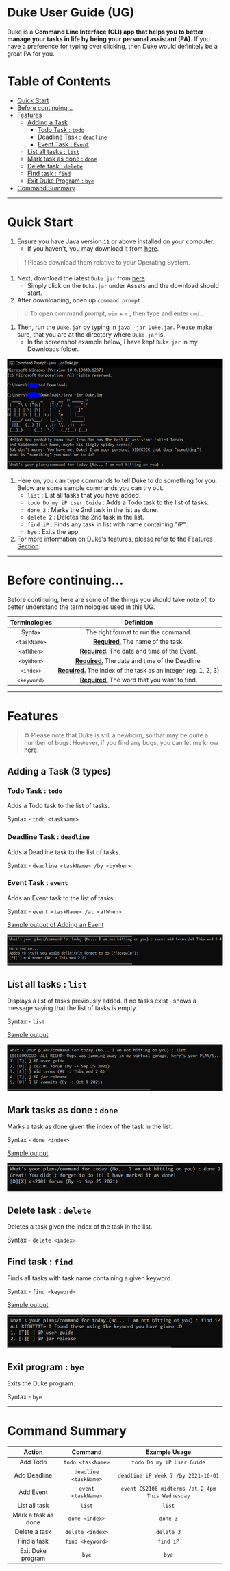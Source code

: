 # Duke User Guide (UG)

Duke is a **Command Line Interface (CLI) app that helps you to better manage your tasks in life by being your personal assistant (PA).** If you have a preference for typing over clicking, then Duke would definitely be a great PA for you.

# Table of Contents
- [Quick Start](#quick-start)
- [Before continuing...](#before-continuing)
- [Features](#features)
  - [Adding a Task](#adding-task)
    - [Todo Task : `todo`](#todo-task)
    - [Deadline Task : `deadline`](#deadline-task)
    - [Event Task : `Event`](#event-task)
  - [List all tasks : `list`](#list-tasks)
  - [Mark task as done : `done`](#done-task)
  - [Delete task : `delete`](#delete-task)
  - [Find task : `find`](#find-task)
  - [Exit Duke Program : `bye`](#exit-duke)
- [Command Summary](#command-summary)

---

# Quick Start<a name="quick-start"></a>

1. Ensure you have Java version `11` or above installed on your computer.
    - If you haven't, you may download it from [here](https://www.oracle.com/java/technologies/downloads/#java11-linux).

> ❗ Please download them relative to your Operating System.

1. Next, download the latest `Duke.jar` from [here](https://github.com/Kair0s3/ip/releases).
    - Simply click on the `Duke.jar` under Assets and the download should start.
2. After downloading, open up `command prompt` .

> 💡 To open command prompt, `win` + `r` , then type and enter `cmd` .

1. Then, run the `Duke.jar` by typing in `java -jar Duke.jar`. Please make sure, that you are at the directory where `Duke.jar` is.
    - In the screenshot example below, I have kept `Duke.jar` in my Downloads folder.

![Untitled](images/Untitled.png)

1. Here on, you can type commands to tell Duke to do something for you. Below are some sample commands you can try out.
    - `list` : List all tasks that you have added.
    - `todo Do my iP User Guide` : Adds a Todo task to the list of tasks.
    - `done 2` : Marks the 2nd task in the list as done.
    - `delete 2` : Deletes the 2nd task in the list.
    - `find iP` : Finds any task in list with name containing "iP".
    - `bye` : Exits the app.
2. For more information on Duke's features, please refer to the [Features Section]().

---

# Before continuing...<a name="before-continuing"></a>

Before continuing, here are some of the things you should take note of, to better understand the terminologies used in this UG.

| Terminologies | Definition |
|:-------------:|:----------:|
| Syntax | The right format to run the command. |
| `<taskName>` | <u><b>Required.</b></u> The name of the task. |
| `<atWhen>` | <u><b>Required.</b></u> The date and time of the Event. |
| `<byWhen>` | <u><b>Required.</b></u> The date and time of the Deadline. |
| `<index>` | <u><b>Required.</b></u> The index of the task as an integer (eg. 1, 2, 3) |
| `<keyword>` | <u><b>Required.</b></u> The word that you want to find. |

---

# Features<a name="features"></a>

> ⚙ Please note that Duke is still a newborn, so that may be quite a number of bugs. However, if you find any bugs, you can let me know [here](https://github.com/Kair0s3/ip/issues).

## Adding a Task (3 types)<a name="adding-task"></a>

### Todo Task : `todo`<a name="todo-task"></a>

Adds a Todo task to the list of tasks.

Syntax - `todo <taskName>`

### Deadline Task : `deadline`<a name="deadline-task"></a>

Adds a Deadline task to the list of tasks.

Syntax - `deadline <taskName> /by <byWhen>`

### Event Task : `event`<a name="event-task"></a>

Adds an Event task to the list of tasks.

Syntax - `event <taskName> /at <atWhen>`

<u>Sample output of Adding an Event</u>

![Untitled](images/Untitled%201.png)

## List all tasks : `list`<a name="list-tasks"></a>

Displays a list of tasks previously added. If no tasks exist , shows a message saying that the list of tasks is empty.

Syntax - `list`

<u>Sample output</u>

![Untitled](images/Untitled%202.png)

## Mark tasks as done : `done`<a name="done-task"></a>

Marks a task as done given the index of the task in the list.

Syntax - `done <index>`

<u>Sample output</u>

![Untitled](images/Untitled%203.png)

## Delete task : `delete`<a name="delete-task"></a>

Deletes a task given the index of the task in the list.

Syntax - `delete <index>`

## Find task : `find`<a name="find-task"></a>

Finds all tasks with task name containing a given keyword.

Syntax - `find <keyword>`

<u>Sample output</u>

![Untitled](images/Untitled%204.png)

## Exit program : `bye`<a name="exit-duke"></a>

Exits the Duke program.

Syntax - `bye`

---

# Command Summary<a name="command-summary"></a>

| Action | Command | Example Usage |
|:------:|:-------:|:-------------:|
| Add Todo | `todo <taskName>` | `todo Do my iP User Guide` |
| Add Deadline | `deadline <taskName>` | `deadline iP Week 7 /by 2021-10-01` |
| Add Event | `event <taskName>` | `event CS2106 midterms /at 2-4pm This Wednesday` |
| List all task | `list` | `list` |
| Mark a task as done | `done <index>` | `done 3` |
| Delete a task | `delete <index>` | `delete 3` |
| Find a task | `find <keyword>` | `find iP` |
| Exit Duke program | `bye` | `bye` |